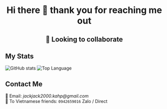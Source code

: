<h1 align="center"> Hi there 👋 thank you for reaching me out </h1>
<h2 align="center"> 🤝 Looking to collaborate </h2>

## My Stats 
![GitHub stats](https://github-readme-stats.vercel.app/api?username=binhnguyen00&show_icons=true)
![Top Language](https://github-readme-stats.vercel.app/api/top-langs/?username=binhnguyen00&layout=compact)

## Contact Me
📧 Email: _jackjack2000.kahp@gmail.com_
<br/>
📲 To Vietnamese friends: ```0942659016``` Zalo / Direct
